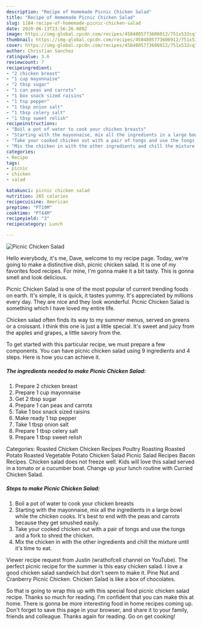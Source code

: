 ```yaml
---
description: "Recipe of Homemade Picnic Chicken Salad"
title: "Recipe of Homemade Picnic Chicken Salad"
slug: 1184-recipe-of-homemade-picnic-chicken-salad
date: 2020-06-13T23:56:26.088Z
image: https://img-global.cpcdn.com/recipes/4584805773606912/751x532cq70/picnic-chicken-salad-recipe-main-photo.jpg
thumbnail: https://img-global.cpcdn.com/recipes/4584805773606912/751x532cq70/picnic-chicken-salad-recipe-main-photo.jpg
cover: https://img-global.cpcdn.com/recipes/4584805773606912/751x532cq70/picnic-chicken-salad-recipe-main-photo.jpg
author: Christian Sanchez
ratingvalue: 3.6
reviewcount: 7
recipeingredient:
- "2 chicken breast"
- "1 cup mayonnaise"
- "2 tbsp sugar"
- "1 can peas and carrots"
- "1 box snack sized raisins"
- "1 tsp pepper"
- "1 tbsp onion salt"
- "1 tbsp celery salt"
- "1 tbsp sweet relish"
recipeinstructions:
- "Boil a pot of water to cook your chicken breasts"
- "Starting with the mayonnaise, mix all the ingredients in a large bowl while the chicken cooks. It&#39;s best to end with the peas and carrots because they get smushed easily."
- "Take your cooked chicken out with a pair of tongs and use the tongs and a fork to shred the chicken."
- "Mix the chicken in with the other ingredients and chill the mixture until it&#39;s time to eat."
categories:
- Recipe
tags:
- picnic
- chicken
- salad

katakunci: picnic chicken salad 
nutrition: 265 calories
recipecuisine: American
preptime: "PT19M"
cooktime: "PT44M"
recipeyield: "3"
recipecategory: Lunch

---
```



![Picnic Chicken Salad](https://img-global.cpcdn.com/recipes/4584805773606912/751x532cq70/picnic-chicken-salad-recipe-main-photo.jpg)

Hello everybody, it's me, Dave, welcome to my recipe page. Today, we're going to make a distinctive dish, picnic chicken salad. It is one of my favorites food recipes. For mine, I'm gonna make it a bit tasty. This is gonna smell and look delicious.

Picnic Chicken Salad is one of the most popular of current trending foods on earth. It's simple, it is quick, it tastes yummy. It's appreciated by millions every day. They are nice and they look wonderful. Picnic Chicken Salad is something which I have loved my entire life.

Chicken salad often finds its way to my summer menus, served on greens or a croissant. I think this one is just a little special. It&#39;s sweet and juicy from the apples and grapes, a little savory from the.


To get started with this particular recipe, we must prepare a few components. You can have picnic chicken salad using 9 ingredients and 4 steps. Here is how you can achieve it.

<!--inarticleads1-->

##### The ingredients needed to make Picnic Chicken Salad:

1. Prepare 2 chicken breast
1. Prepare 1 cup mayonnaise
1. Get 2 tbsp sugar
1. Prepare 1 can peas and carrots
1. Take 1 box snack sized raisins
1. Make ready 1 tsp pepper
1. Take 1 tbsp onion salt
1. Prepare 1 tbsp celery salt
1. Prepare 1 tbsp sweet relish


Categories: Roasted Chicken Chicken Recipes Poultry Roasting Roasted Potato Roasted Vegetable Potato Chicken Salad Picnic Salad Recipes Bacon Recipes. Chicken salad does not freeze well. Kids will love this salad served in a tomato or a cucumber boat. Change up your lunch routine with Curried Chicken Salad. 

<!--inarticleads2-->

##### Steps to make Picnic Chicken Salad:

1. Boil a pot of water to cook your chicken breasts
1. Starting with the mayonnaise, mix all the ingredients in a large bowl while the chicken cooks. It&#39;s best to end with the peas and carrots because they get smushed easily.
1. Take your cooked chicken out with a pair of tongs and use the tongs and a fork to shred the chicken.
1. Mix the chicken in with the other ingredients and chill the mixture until it&#39;s time to eat.


Viewer recipe request from Justin (wrathofcell channel on YouTube). The perfect picnic recipe for the summer is this easy chicken salad. I love a good chicken salad sandwich but don&#39;t seem to make it. Pine Nut and Cranberry Picnic Chicken. Chicken Salad is like a box of chocolates. 

So that is going to wrap this up with this special food picnic chicken salad recipe. Thanks so much for reading. I'm confident that you can make this at home. There is gonna be more interesting food in home recipes coming up. Don't forget to save this page in your browser, and share it to your family, friends and colleague. Thanks again for reading. Go on get cooking!
